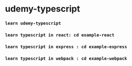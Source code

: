 # udemy-typescript

### `learn udemy-typescript`
### `learn typescript in react: cd example-react`
### `learn typescript in express : cd example-express`
### `learn typescript in webpack : cd example-webpack`

